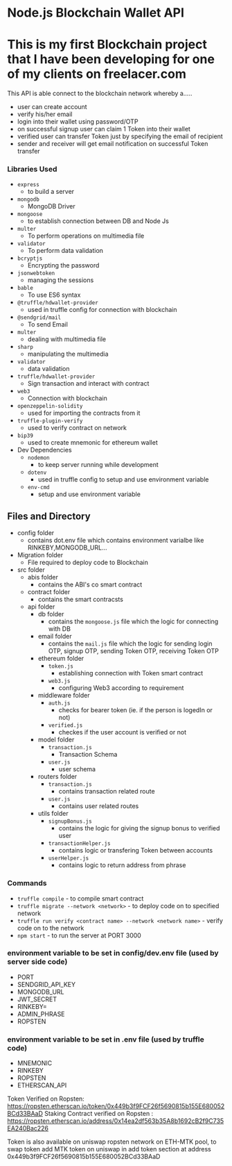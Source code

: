 # Node.js Blockchain Wallet API

# This is my first Blockchain project that I have been developing for one of my clients on freelacer.com

This API is able connect to the blockchain network whereby a..... 
- user can create account 
- verify his/her email
- login into their wallet using password/OTP
- on successful signup user can claim 1 Token into their wallet 
- verified user can transfer Token just by specifying the email of recipient
- sender and receiver will get email notification on successful Token transfer


### Libraries Used
- `express` 
    - to build a server 
- `mongodb`
    - MongoDB Driver
- `mongoose`
    - to establish connection between DB and Node Js
- `multer`
    - To perform operations on multimedia file 
- `validator`
    - To perform data validation 
- `bcryptjs`
    - Encrypting the password
- `jsonwebtoken`
    - managing the sessions
- `bable`
    - To use ES6 syntax 
- `@truffle/hdwallet-provider`
    - used in truffle config for connection with blockchain
- `@sendgrid/mail`
    - To send Email
- `multer`
    - dealing with multimedia file
- `sharp`
    - manipulating the multimedia
- `validator`
    - data validation 
- `truffle/hdwallet-provider`
    - Sign transaction and interact with contract 
- `web3`
    - Connection with blockchain
- `openzeppelin-solidity`
    - used for importing the contracts from it 
- `truffle-plugin-verify`
    - used to verify contract on network
- `bip39`
    - used to create mnemonic for ethereum wallet
- Dev Dependencies 
    - `nodemon`
        - to keep server running while development 
    - `dotenv`
        - used in truffle config to setup and use environment variable  
    - `env-cmd`
        - setup and use environment variable 

## Files and Directory
- config folder
    - contains dot.env file which contains environment varialbe like RINKEBY,MONGODB_URL... 
- Migration folder
    - File required to deploy code to Blockchain
- src folder
    - abis folder
        - contains the ABI's co smart contract
    - contract folder
        - contains the smart contracsts
    - api folder
        - db folder
            - contains the `mongoose.js` file which the logic for connecting with DB
        - email folder
            - contains the `mail.js` file which the logic for sending login OTP, signup OTP, sending Token OTP, receiving Token OTP
        - ethereum folder
            - `token.js`
                - establishing connection with Token smart contract
            - `web3.js`
                - configuring Web3 according to requirement
        - middleware folder
            - `auth.js`
                - checks for bearer token (ie. if the person is logedIn or not)
            - `verified.js`
                - checkes if the user account is verified or not 
        - model folder
            - `transaction.js`
                - Transaction Schema 
            - `user.js`
                - user schema
        - routers folder
            - `transaction.js`
                - contains transaction related route
            - `user.js`
                - contains user related routes
        - utils folder
            - `signupBonus.js`
                - contains the logic for giving the signup bonus to verified user
            - `transactionHelper.js`
                - contains logic or transfering Token between accounts
            - `userHelper.js`
                - contains logic to return address from phrase

### Commands 
- `truffle compile` - to compile smart contract
- `truffle migrate --network <network>` - to deploy code on to specified network
- `truffle run verify <contract name> --network <network name>` - verify code on to the network 
- `npm start` - to run the server at PORT 3000

### environment variable to be set in config/dev.env file (used by server side code)
- PORT
- SENDGRID_API_KEY
- MONGODB_URL
- JWT_SECRET
- RINKEBY=
- ADMIN_PHRASE
- ROPSTEN

### environment variable to be set in .env file (used by truffle code)

- MNEMONIC
- RINKEBY
- ROPSTEN
- ETHERSCAN_API


Token Verified on Ropsten: https://ropsten.etherscan.io/token/0x449b3f9FCF26f5690815b155E680052BCd33BAaD
Staking Contract verified on Ropsten : https://ropsten.etherscan.io/address/0x14ea2df563b35A8b1692cB2f9C735EA240Bac226 

Token is also available on uniswap ropsten network on ETH-MTK pool, to swap token add MTK token on uniswap in add token section at address 0x449b3f9FCF26f5690815b155E680052BCd33BAaD 
